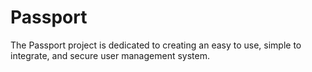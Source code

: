 Passport
========

The Passport project is dedicated to creating an easy to use, simple to integrate, and secure user management system.
